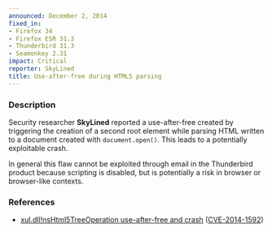 ```yaml
---
announced: December 2, 2014
fixed_in:
- Firefox 34
- Firefox ESR 31.3
- Thunderbird 31.3
- Seamonkey 2.31
impact: Critical
reporter: SkyLined
title: Use-after-free during HTML5 parsing
---
```


<h3>Description</h3>

<p>Security researcher <strong>SkyLined</strong> reported a use-after-free created by triggering the creation of a second root element while parsing HTML written to a document created with <code>document.open()</code>. This leads to a potentially exploitable crash.</p>

<p class="note">In general this flaw cannot be exploited through email in the
Thunderbird product because scripting is disabled, but is potentially a risk in
browser or browser-like contexts.</p>

<h3>References</h3>

<ul>
  <li><a href="https://bugzilla.mozilla.org/show_bug.cgi?id=1088635">
        xul.dll!nsHtml5TreeOperation use-after-free and crash</a>
(<a href="http://cve.mitre.org/cgi-bin/cvename.cgi?name=CVE-2014-1592"
class="ex-ref">CVE-2014-1592</a>)</li>
</ul>



